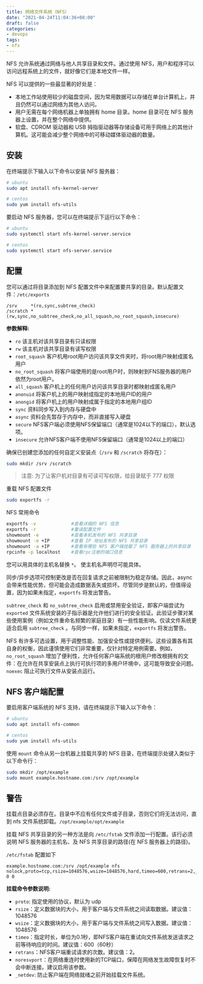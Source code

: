 ```yaml
---
title: 网络文件系统（NFS）
date: "2021-04-24T11:04:36+08:00"
draft: false
categories:
- devops
tags:
- nfs
---
```


NFS 允许系统通过网络与他人共享目录和文件。通过使用 NFS，用户和程序可以访问远程系统上的文件，就好像它们是本地文件一样。

NFS 可以提供的一些最显著的好处是：

- 本地工作站使用较少的磁盘空间，因为常用数据可以存储在单台计算机上，并且仍然可以通过网络为其他人访问。
- 用户无需在每个网络机器上单独拥有 home 目录。home 目录可在 NFS 服务器上设置，并在整个网络中提供。
- 软盘、CDROM 驱动器和 USB 拇指驱动器等存储设备可用于网络上的其他计算机。这可能会减少整个网络中的可移动媒体驱动器的数量。

## 安装

在终端提示下输入以下命令以安装 NFS 服务器：

```bash
# ubuntu
sudo apt install nfs-kernel-server

# centos
sudo yum install nfs-utils
```

要启动 NFS 服务器，您可以在终端提示下运行以下命令：

```bash
# ubuntu
sudo systemctl start nfs-kernel-server.service

# centos
sudo systemctl start nfs-server.service
```

## 配置

您可以通过将目录添加到 NFS 配置文件中来配置要共享的目录。默认配置文件：`/etc/exports`

```
/srv     *(ro,sync,subtree_check)
/scratch *(rw,sync,no_subtree_check,no_all_squash,no_root_squash,insecure)
```

**参数解释:**

- `ro` 该主机对该共享目录有只读权限
- `rw` 该主机对该共享目录有读写权限
- `root_squash` 客户机用root用户访问该共享文件夹时，将root用户映射成匿名用户
- `no_root_squash` 将客户端使用的是root用户时，则映射到FNS服务器的用户依然为root用户。
- `all_squash` 客户机上的任何用户访问该共享目录时都映射成匿名用户
- `anonuid` 将客户机上的用户映射成指定的本地用户ID的用户
- `anongid` 将客户机上的用户映射成属于指定的本地用户组ID
- `sync` 资料同步写入到内存与硬盘中
- `async` 资料会先暂存于内存中，而非直接写入硬盘
- `secure` NFS客户端必须使用NFS保留端口（通常是1024以下的端口），默认选项。
- `insecure` 允许NFS客户端不使用NFS保留端口（通常是1024以上的端口）

确保已创建您添加的任何自定义安装点（`/srv` 和 `/scratch` 将存在）：

```bash
sudo mkdir /srv /scratch
```

> 注意: 为了让客户机对目录有可读可写权限，给目录赋于 777 权限

重载 NFS 配置文件

```bash
sudo exportfs -r
```

NFS 常用命令

```bash
exportfs -v             #查看详细的 NFS 信息
exportfs -r             #重读配置文件
showmount -e            #查看本机发布的 NFS 共享目录
showmount -e +IP        #查看 IP 地址发布的 NFS 共享目录
showmount -a +IP        #查看有哪些 NFS 客户端挂载了 NFS 服务器上的共享目录
rpcinfo -p localhost    #查看rpc注册的端口信息
```

您可以用具体的主机名替换 `*`。 使主机名声明尽可能具体。

同步/异步选项可控制更改是否在回复请求之前被限制为稳定存储。因此，async 会带来性能优势，但可能会造成数据丢失或损坏。尽管同步是默认的，但值得设置，因为如果未指定，`exportfs` 将发出警告。

`subtree_check` 和 `no_subtree_check` 启用或禁用安全验证，即客户端尝试为 `exported` 文件系统安装的子指示器是允许他们进行的安全验证。此验证步骤对某些使用案例（例如文件重命名频繁的家庭目录）有一些性能影响。仅读文件系统更适合启用 `subtree_check` 。与同步一样，如果未指定，`exportfs` 将发出警告。

NFS 有许多可选设置，用于调整性能、加强安全性或提供便利。这些设置各有其自身的权衡，因此谨慎使用它们非常重要，仅针对特定用例需要。例如， `no_root_squash` 增加了便利性，允许任何客户端系统的根用户修改根拥有的文件：在允许在共享安装点上执行可执行项的多用户环境中，这可能导致安全问题。`noexec` 阻止可执行文件从安装点运行。

## NFS 客户端配置

要启用客户端系统的 NFS 支持，请在终端提示下输入以下命令：

```bash
# ubuntu
sudo apt install nfs-common

# centos
sudo yum install nfs-utils
```

使用 `mount` 命令从另一台机器上挂载共享的 NFS 目录，在终端提示处键入类似于以下命令行：

```bash
sudo mkdir /opt/example
sudo mount example.hostname.com:/srv /opt/example
```

## 警告

挂载点目录必须存在。目录中不应有任何文件或子目录，否则它们将无法访问，直到 nfs 文件系统卸载。`/opt/example/opt/example`

挂载 NFS 共享目录的另一种方法是向 `/etc/fstab` 文件添加一行配置。该行必须说明 NFS 服务器的主机名、及 NFS 共享目录的路径(在 NFS 服务器上的路径)。

`/etc/fstab` 配置如下

```
example.hostname.com:/srv /opt/example nfs nolock,proto=tcp,rsize=1048576,wsize=1048576,hard,timeo=600,retrans=2,_netdev,noresvport 0 0
```

**挂载命令参数说明:**

- `proto`: 指定使用的协议，默认为 udp
- `rsize`：定义数据块的大小，用于客户端与文件系统之间读取数据。建议值：1048576
- `wsize`：定义数据块的大小，用于客户端与文件系统之间写入数据。建议值：1048576
- `timeo`：指定时长，单位为0.1秒，即NFS客户端在重试向文件系统发送请求之前等待响应的时间。建议值：600（60秒）
- `retrans`：NFS客户端重试请求的次数。建议值：2。
- `noresvport`：在网络重连时使用新的TCP端口，保障在网络发生故障恢复时不会中断连接。建议启用该参数。
- `_netdev`: 防止客户端在网络就绪之前开始挂载文件系统。
